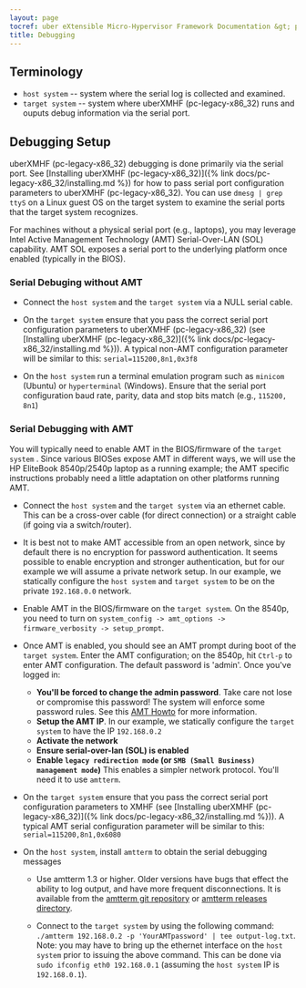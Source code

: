 ```yaml
---
layout: page
tocref: uber eXtensible Micro-Hypervisor Framework Documentation &gt; pc-legacy-x86_32 
title: Debugging
---
```


## Terminology

* `host system` -- system where the serial log is collected and examined.
* `target system` -- system where uberXMHF (pc-legacy-x86_32) runs and 
ouputs debug information via the serial port.

## Debugging Setup

uberXMHF (pc-legacy-x86_32) debugging is done primarily via the serial port.
See [Installing uberXMHF (pc-legacy-x86_32)]({% link docs/pc-legacy-x86_32/installing.md %}) for how to pass serial
port configuration parameters to uberXMHF (pc-legacy-x86_32). 
You can use `dmesg | grep ttyS` on a Linux guest OS on the target 
system to examine the serial ports that the target system recognizes.

For machines without a physical 
serial port (e.g., laptops), you may leverage Intel Active Management 
Technology (AMT) Serial-Over-LAN (SOL) capability. AMT SOL exposes 
a serial port to the underlying platform once enabled (typically in
the BIOS).

### Serial Debuging without AMT

* Connect the `host system` and the `target system` via a NULL serial
cable. 

* On the `target system` ensure that you pass the correct serial port
configuration parameters to uberXMHF (pc-legacy-x86_32) (see [Installing uberXMHF (pc-legacy-x86_32)]({% link docs/pc-legacy-x86_32/installing.md %})).
A typical non-AMT configuration parameter will be similar to this: `serial=115200,8n1,0x3f8`

* On the `host system` run a terminal emulation program such as `minicom` (Ubuntu)
or `hyperterminal` (Windows). Ensure that the serial port configuration baud rate, parity, data and stop bits match (e.g., `115200, 8n1`)

### Serial Debugging with AMT

You will typically need to enable AMT in the BIOS/firmware of the `target system` . 
Since various BIOSes expose AMT in different ways, we will use the 
HP EliteBook 8540p/2540p laptop as a running example; the AMT specific instructions 
probably need a little adaptation on other platforms running AMT.

* Connect the `host system` and the `target system` via an ethernet
cable. This can be a cross-over cable (for direct connection) or a 
straight cable (if going via a switch/router).

* It is best not to make AMT accessible from an open network, since by default there is no encryption for password authentication. 
It seems possible to enable encryption and stronger authentication, but for our example we will assume a private network setup.
In our example, we statically configure the `host system` and 
`target system` to be on the private `192.168.0.0` network.

* Enable AMT in the BIOS/firmware on the `target system`. On the 8540p, you need to turn on 
`system_config -> amt_options -> firmware_verbosity -> setup_prompt`.

* Once AMT is enabled, you should see an AMT prompt during boot of the `target system`. 
Enter the AMT configuration; on the 8540p, hit
`Ctrl-p` to enter AMT configuration. The default password is
'admin'. Once you've logged in:

    * **You'll be forced to change the admin password**. Take care not
    lose or compromise this password! The system will enforce some
    password rules. See this [AMT Howto](http://linux.die.net/man/7/amt-howto) for more information.
    * **Setup the AMT IP**. In our example, we statically configure the
    `target system` to have the IP `192.168.0.2`
    * **Activate the network**
    * **Ensure serial-over-lan (SOL) is enabled**
    * **Enable `legacy redirection mode` (or `SMB (Small Business)
    management mode`)** This enables a simpler network
    protocol. You'll need it to use `amtterm`. 
    
* On the `target system` ensure that you pass the correct serial port
configuration parameters to XMHF (see [Installing uberXMHF (pc-legacy-x86_32)]({% link  docs/pc-legacy-x86_32/installing.md %})).
A typical AMT serial configuration parameter will be similar to this: `serial=115200,8n1,0x6080`

* On the `host system`, install `amtterm` to obtain the serial debugging
messages
    
    * Use amtterm 1.3 or higher. Older versions have bugs that effect
the ability to log output, and have more frequent disconnections.
It is available from the [amtterm git repository](http://www.kraxel.org/cgit/amtterm/)
or [amtterm releases directory](http://www.kraxel.org/releases/amtterm/).
	
	* Connect to the `target system` by using the following command: `./amtterm 192.168.0.2 -p 'YourAMTpassword' | tee output-log.txt`. 
	Note: you may have to bring up the ethernet interface on the `host system` prior to issuing the above command. This can be done
	via `sudo ifconfig eth0 192.168.0.1` (assuming the `host system` IP is `192.168.0.1`).
	
